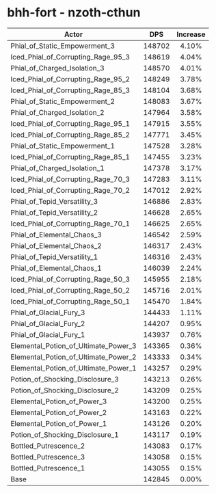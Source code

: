 # bhh-fort - nzoth-cthun
| Actor | DPS | Increase |
|---|:---:|:---:|
|Phial_of_Static_Empowerment_3|148702|4.10%|
|Iced_Phial_of_Corrupting_Rage_95_3|148619|4.04%|
|Phial_of_Charged_Isolation_3|148570|4.01%|
|Iced_Phial_of_Corrupting_Rage_95_2|148249|3.78%|
|Iced_Phial_of_Corrupting_Rage_85_3|148104|3.68%|
|Phial_of_Static_Empowerment_2|148083|3.67%|
|Phial_of_Charged_Isolation_2|147964|3.58%|
|Iced_Phial_of_Corrupting_Rage_95_1|147915|3.55%|
|Iced_Phial_of_Corrupting_Rage_85_2|147771|3.45%|
|Phial_of_Static_Empowerment_1|147528|3.28%|
|Iced_Phial_of_Corrupting_Rage_85_1|147455|3.23%|
|Phial_of_Charged_Isolation_1|147378|3.17%|
|Iced_Phial_of_Corrupting_Rage_70_3|147283|3.11%|
|Iced_Phial_of_Corrupting_Rage_70_2|147012|2.92%|
|Phial_of_Tepid_Versatility_3|146886|2.83%|
|Phial_of_Tepid_Versatility_2|146628|2.65%|
|Iced_Phial_of_Corrupting_Rage_70_1|146625|2.65%|
|Phial_of_Elemental_Chaos_3|146542|2.59%|
|Phial_of_Elemental_Chaos_2|146317|2.43%|
|Phial_of_Tepid_Versatility_1|146316|2.43%|
|Phial_of_Elemental_Chaos_1|146039|2.24%|
|Iced_Phial_of_Corrupting_Rage_50_3|145955|2.18%|
|Iced_Phial_of_Corrupting_Rage_50_2|145716|2.01%|
|Iced_Phial_of_Corrupting_Rage_50_1|145470|1.84%|
|Phial_of_Glacial_Fury_3|144433|1.11%|
|Phial_of_Glacial_Fury_2|144207|0.95%|
|Phial_of_Glacial_Fury_1|143937|0.76%|
|Elemental_Potion_of_Ultimate_Power_3|143365|0.36%|
|Elemental_Potion_of_Ultimate_Power_2|143333|0.34%|
|Elemental_Potion_of_Ultimate_Power_1|143257|0.29%|
|Potion_of_Shocking_Disclosure_3|143213|0.26%|
|Potion_of_Shocking_Disclosure_2|143209|0.25%|
|Elemental_Potion_of_Power_3|143200|0.25%|
|Elemental_Potion_of_Power_2|143163|0.22%|
|Elemental_Potion_of_Power_1|143126|0.20%|
|Potion_of_Shocking_Disclosure_1|143117|0.19%|
|Bottled_Putrescence_2|143083|0.17%|
|Bottled_Putrescence_3|143058|0.15%|
|Bottled_Putrescence_1|143055|0.15%|
|Base|142845|0.00%|
